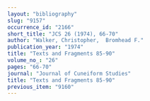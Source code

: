 ```yaml
---
layout: "bibliography"
slug: "9157"
occurrence_id: "2166"
short_title: "JCS 26 (1974), 66-70"
author: "Walker, Christopher,  Bromhead F."
publication_year: "1974"
title: "Texts and Fragments 85-90"
volume_no_: "26"
pages: "66-70"
journal: "Journal of Cuneiform Studies"
title: "Texts and Fragments 85-90"
previous_item: "9160"
---
```

